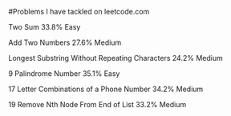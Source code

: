 #Problems I have tackled on leetcode.com


Two Sum   		33.8%	Easy

Add Two Numbers   		27.6%	Medium

Longest Substring Without Repeating Characters   		24.2%	Medium

9
Palindrome Number   		35.1%	Easy

17
Letter Combinations of a Phone Number   		34.2%	Medium

19
Remove Nth Node From End of List   		33.2%	Medium
